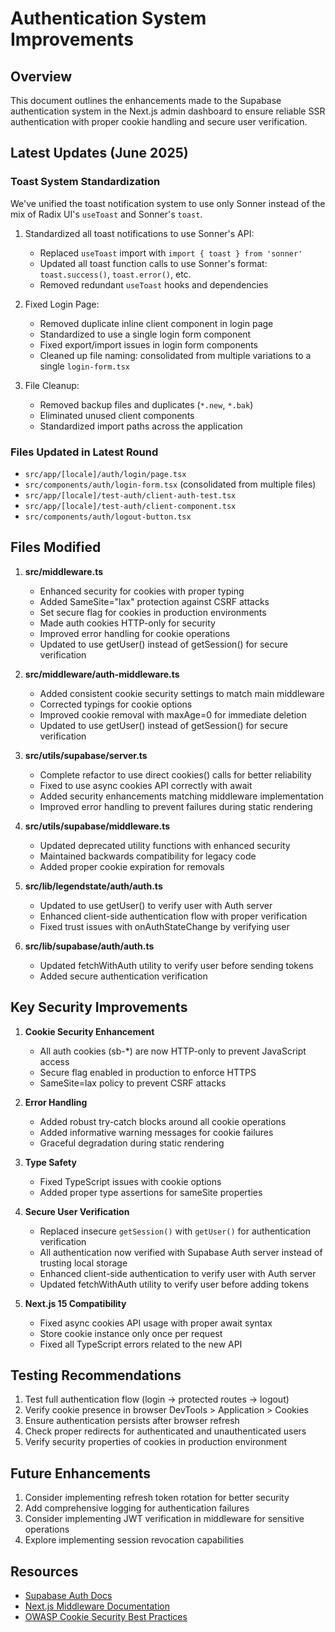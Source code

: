 # Authentication System Improvements

## Overview

This document outlines the enhancements made to the Supabase authentication system in the Next.js admin dashboard to ensure reliable SSR authentication with proper cookie handling and secure user verification.

## Latest Updates (June 2025)

### Toast System Standardization

We've unified the toast notification system to use only Sonner instead of the mix of Radix UI's `useToast` and Sonner's `toast`.

1. Standardized all toast notifications to use Sonner's API:

   - Replaced `useToast` import with `import { toast } from 'sonner'`
   - Updated all toast function calls to use Sonner's format: `toast.success()`, `toast.error()`, etc.
   - Removed redundant `useToast` hooks and dependencies

2. Fixed Login Page:

   - Removed duplicate inline client component in login page
   - Standardized to use a single login form component
   - Fixed export/import issues in login form components
   - Cleaned up file naming: consolidated from multiple variations to a single `login-form.tsx`

3. File Cleanup:
   - Removed backup files and duplicates (`*.new`, `*.bak`)
   - Eliminated unused client components
   - Standardized import paths across the application

### Files Updated in Latest Round

- `src/app/[locale]/auth/login/page.tsx`
- `src/components/auth/login-form.tsx` (consolidated from multiple files)
- `src/app/[locale]/test-auth/client-auth-test.tsx`
- `src/app/[locale]/test-auth/client-component.tsx`
- `src/components/auth/logout-button.tsx`

## Files Modified

1. **src/middleware.ts**

   - Enhanced security for cookies with proper typing
   - Added SameSite="lax" protection against CSRF attacks
   - Set secure flag for cookies in production environments
   - Made auth cookies HTTP-only for security
   - Improved error handling for cookie operations
   - Updated to use getUser() instead of getSession() for secure verification

2. **src/middleware/auth-middleware.ts**

   - Added consistent cookie security settings to match main middleware
   - Corrected typings for cookie options
   - Improved cookie removal with maxAge=0 for immediate deletion
   - Updated to use getUser() instead of getSession() for secure verification

3. **src/utils/supabase/server.ts**

   - Complete refactor to use direct cookies() calls for better reliability
   - Fixed to use async cookies API correctly with await
   - Added security enhancements matching middleware implementation
   - Improved error handling to prevent failures during static rendering

4. **src/utils/supabase/middleware.ts**

   - Updated deprecated utility functions with enhanced security
   - Maintained backwards compatibility for legacy code
   - Added proper cookie expiration for removals

5. **src/lib/legendstate/auth/auth.ts**

   - Updated to use getUser() to verify user with Auth server
   - Enhanced client-side authentication flow with proper verification
   - Fixed trust issues with onAuthStateChange by verifying user

6. **src/lib/supabase/auth/auth.ts**
   - Updated fetchWithAuth utility to verify user before sending tokens
   - Added secure authentication verification

## Key Security Improvements

1. **Cookie Security Enhancement**

   - All auth cookies (sb-\*) are now HTTP-only to prevent JavaScript access
   - Secure flag enabled in production to enforce HTTPS
   - SameSite=lax policy to prevent CSRF attacks

2. **Error Handling**

   - Added robust try-catch blocks around all cookie operations
   - Added informative warning messages for cookie failures
   - Graceful degradation during static rendering

3. **Type Safety**

   - Fixed TypeScript issues with cookie options
   - Added proper type assertions for sameSite properties

4. **Secure User Verification**

   - Replaced insecure `getSession()` with `getUser()` for authentication verification
   - All authentication now verified with Supabase Auth server instead of trusting local storage
   - Enhanced client-side authentication to verify user with Auth server
   - Updated fetchWithAuth utility to verify user before adding tokens

5. **Next.js 15 Compatibility**
   - Fixed async cookies API usage with proper await syntax
   - Store cookie instance only once per request
   - Fixed all TypeScript errors related to the new API

## Testing Recommendations

1. Test full authentication flow (login → protected routes → logout)
2. Verify cookie presence in browser DevTools > Application > Cookies
3. Ensure authentication persists after browser refresh
4. Check proper redirects for authenticated and unauthenticated users
5. Verify security properties of cookies in production environment

## Future Enhancements

1. Consider implementing refresh token rotation for better security
2. Add comprehensive logging for authentication failures
3. Consider implementing JWT verification in middleware for sensitive operations
4. Explore implementing session revocation capabilities

## Resources

- [Supabase Auth Docs](https://supabase.io/docs/guides/auth)
- [Next.js Middleware Documentation](https://nextjs.org/docs/advanced-features/middleware)
- [OWASP Cookie Security Best Practices](https://cheatsheetseries.owasp.org/cheatsheets/Session_Management_Cheat_Sheet.html#cookies)
